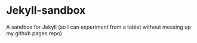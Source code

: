 Jekyll-sandbox
==============

A sandbox for Jekyll (so I can experiment from a tablet without messing up my github pages repo)
